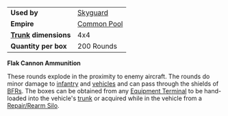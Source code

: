 |                                                 |                                              |
| ----------------------------------------------- | -------------------------------------------- |
| **Used by**                                     | [Skyguard](../items/Skyguard.md)             |
| **Empire**                                      | [Common Pool](../terminology/Common_Pool.md) |
| **[Trunk](../terminology/Trunk.md) dimensions** | 4x4                                          |
| **Quantity per box**                            | 200 Rounds                                   |

**Flak Cannon Ammunition**

These rounds explode in the proximity to enemy aircraft. The rounds do minor
damage to [infantry](../terminology/Infantry.md) and
[vehicles](../vehicles/Vehicle.md) and can pass through the shields of
[BFRs](../vehicles/BattleFrame_Robotics.md). The boxes can be obtained from any
[Equipment Terminal](../items/Equipment_Terminal.md) to be hand-loaded into the
vehicle's [trunk](../terminology/Trunk.md) or acquired while in the vehicle from
a [Repair/Rearm Silo](../items/Repair_Rearm_Silo.md).

<!--[Category:Game Items](Category:Game_Items.md)-->
<!--[Category:Ammunition](Category:Ammunition.md)-->
